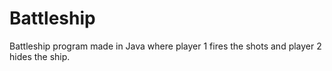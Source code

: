# Battleship
Battleship program made in Java where player 1 fires the shots and player 2 hides the ship.
